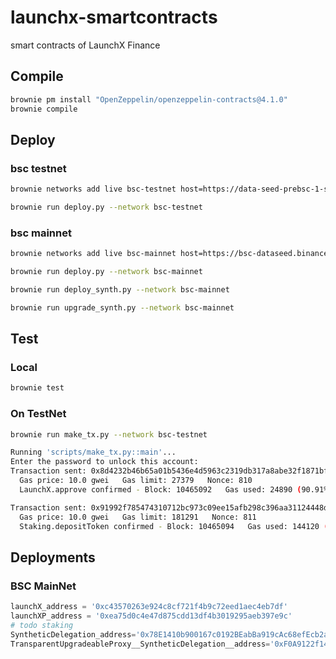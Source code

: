 # launchx-smartcontracts
smart contracts of LaunchX Finance

## Compile

```bash
brownie pm install "OpenZeppelin/openzeppelin-contracts@4.1.0"
brownie compile
```

## Deploy

### bsc testnet
```bash
brownie networks add live bsc-testnet host=https://data-seed-prebsc-1-s1.binance.org:8545/ chainid=97 explorer=https://api-testnet.bscscan.com/api

brownie run deploy.py --network bsc-testnet
```

### bsc mainnet
```bash
brownie networks add live bsc-mainnet host=https://bsc-dataseed.binance.org/ chainid=56 explorer=https://api.bscscan.com/api

brownie run deploy.py --network bsc-mainnet

brownie run deploy_synth.py --network bsc-mainnet

brownie run upgrade_synth.py --network bsc-mainnet
```

## Test

### Local
```bash
brownie test
```

### On TestNet

```bash
brownie run make_tx.py --network bsc-testnet

Running 'scripts/make_tx.py::main'...
Enter the password to unlock this account: 
Transaction sent: 0x8d4232b46b65a01b5436e4d5963c2319db317a8abe32f1871bf5225e848cc0ac
  Gas price: 10.0 gwei   Gas limit: 27379   Nonce: 810
  LaunchX.approve confirmed - Block: 10465092   Gas used: 24890 (90.91%)

Transaction sent: 0x91992f785474310712bc973c09ee15afb298c396aa31124448df2d16c34ffa3d
  Gas price: 10.0 gwei   Gas limit: 181291   Nonce: 811
  Staking.depositToken confirmed - Block: 10465094   Gas used: 144120 (79.50%)
```



## Deployments
### BSC MainNet
```python
launchX_address = '0xc43570263e924c8cf721f4b9c72eed1aec4eb7df'
launchXP_address = '0xea75d0c4e47d875cdd13df4b3019295aeb397e9c'
# todo staking
SyntheticDelegation_address='0x78E1410b900167c0192BEabBa919cAc68efEcb2a'
TransparentUpgradeableProxy__SyntheticDelegation__address='0xF0A9122f14204B6544f498569Ae884143a4e722a'
```
